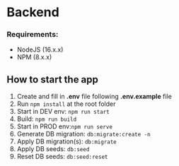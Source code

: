 # Backend

### Requirements:

- NodeJS (16.x.x)
- NPM (8.x.x)

## How to start the app

1. Create and fill in **.env** file following **.env.example** file
2. Run `npm install` at the root folder
3. Start in DEV env: `npm run start`
4. Build: `npm run build`
5. Start in PROD env:`npm run serve`
6. Generate DB migration: `db:migrate:create -n`
7. Apply DB migration(s): `db:migrate`
8. Apply DB seeds: `db:seed`
9. Reset DB seeds: `db:seed:reset`
